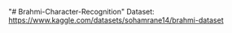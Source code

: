 "# Brahmi-Character-Recognition" 
Dataset: https://www.kaggle.com/datasets/sohamrane14/brahmi-dataset
